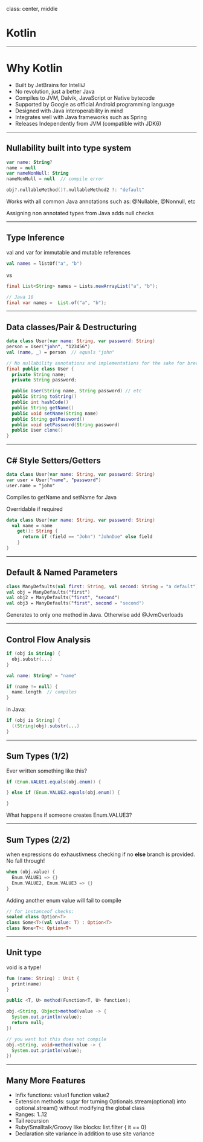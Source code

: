 class: center, middle

# Kotlin

---

# Why Kotlin

* Built by JetBrains for IntelliJ
* No revolution, just a better Java
* Compiles to JVM, Dalvik, JavaScript or Native bytecode
* Supported by Google as official Android programming language
* Designed with Java interoperability in mind
* Integrates well with Java frameworks such as Spring
* Releases Independently from JVM (compatible with JDK6)

---

## Nullability built into type system

```kotlin
var name: String?
name = null
var nameNonNull: String
nameNonNull = null  // compile error

obj?.nullableMethod()?.nullableMethod2 ?: "default"
```

Works with all common Java annotations such as: @Nullable, @Nonnull, etc

Assigning non annotated types from Java adds null checks

---

## Type Inference
val and var for immutable and mutable references

```kotlin
val names = listOf("a", "b")
```

vs

```java
final List<String> names = Lists.newArrayList("a", "b");

// Java 10
final var names =  List.of("a", "b");
```

---

## Data classes/Pair & Destructuring

```kotlin
data class User(var name: String, var password: String)
person = User("john", "123456")
val (name, _) = person  // equals "john"
```

```java
// No nullability annotations and implementations for the sake for brevity
final public class User {
  private String name;
  private String password;

  public User(String name, String password) // etc
  public String toString()
  public int hashCode()
  public String getName()
  public void setName(String name)
  public String getPassword()
  public void setPassword(String password)
  public User clone()
}
```

---

## C# Style Setters/Getters

```kotlin
data class User(var name: String, var password: String)
var user = User("name", "password")
user.name = "john"
```

Compiles to getName and setName for Java

Overridable if required

```kotlin
data class User(var name: String, var password: String)
  val name = name
    get(): String {
      return if (field == "John") "JohnDoe" else field
    }
}
```

---

## Default & Named Parameters

```kotlin
class ManyDefaults(val first: String, val second: String = "a default")
val obj = ManyDefaults("first")
val obj2 = ManyDefaults("first", "second")
val obj3 = ManyDefaults("first", second = "second")
```

Generates to only one method in Java. Otherwise add @JvmOverloads

---

## Control Flow Analysis

```kotlin
if (obj is String) {
  obj.substr(...)
}

val name: String? = "name"

if (name != null) {
  name.length  // compiles
}
```

in Java:

```java
if (obj is String) {
  ((String)obj).substr(...)
}
```

---

## Sum Types (1/2)

Ever written something like this?

```java
if (Enum.VALUE1.equals(obj.enum)) {

} else if (Enum.VALUE2.equals(obj.enum)) {

}
```

What happens if someone creates Enum.VALUE3?

---

## Sum Types (2/2)

when expressions do exhaustivness checking if no **else** branch is provided. No fall through!

```kotlin
when (obj.value) {
  Enum.VALUE1 => {}
  Enum.VALUE2, Enum.VALUE3 => {}
}
```

Adding another enum value will fail to compile

```kotlin
// for instanceof checks:
sealed class Option<T>
class Some<T>(val value: T) : Option<T>
class None<T>: Option<T>
```

---

## Unit type

void is a type!

```kotlin
fun (name: String) : Unit {
  print(name)
}
```

```java
public <T, U> method(Function<T, U> function);

obj.<String, Object>method(value -> {
  System.out.println(value);
  return null;
})

// you want but this does not compile
obj.<String, void>method(value -> {
  System.out.println(value);
})
```

---


## Many More Features

* Infix functions: value1 function value2
* Extension methods: sugar for turning Optionals.stream(optional) into optional.stream() without modifying the global class
* Ranges: 1..12
* Tail recursion
* Ruby/Smalltalk/Groovy like blocks: list.filter { it == 0}
* Declaration site variance in addition to use site variance
